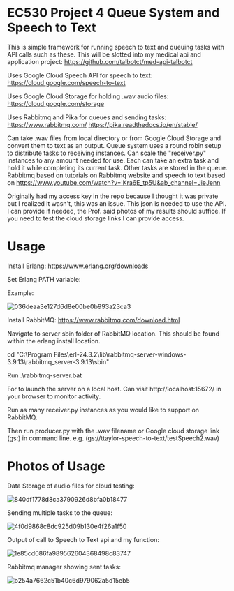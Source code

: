 # EC530 Project 4 Queue System and Speech to Text

This is simple framework for running speech to text and queuing tasks with API calls such as these.  This will be slotted into my medical api and application project: https://github.com/talbotct/med-api-talbotct

Uses Google Cloud Speech API for speech to text: https://cloud.google.com/speech-to-text 

Uses Google Cloud Storage for holding .wav audio files: https://cloud.google.com/storage

Uses Rabbitmq and Pika for queues and sending tasks: https://www.rabbitmq.com/ https://pika.readthedocs.io/en/stable/

Can take .wav files from local directory or from Google Cloud Storage and convert them to text as an output.  Queue system uses a round robin setup to distribute tasks to receiving instances.  Can scale the "receiver.py" instances to any amount needed for use.  Each can take an extra task and hold it while completing its current task.  Other tasks are stored in the queue.  Rabbitmq based on tutorials on Rabbitmq website and speech to text based on https://www.youtube.com/watch?v=lKra6E_tp5U&ab_channel=JieJenn

Originally had my access key in the repo because I thought it was private but I realized it wasn't, this was an issue.  This json is needed to use the API.  I can provide if needed, the Prof. said photos of my results should suffice.  If you need to test the cloud storage links I can provide access.


# Usage

Install Erlang: https://www.erlang.org/downloads

Set Erlang PATH variable: 

Example:

![036deaa3e127d6d8e00be0b993a23ca3](https://user-images.githubusercontent.com/56003386/160987027-590ccdbe-887b-402d-8ca4-48ef4ace8256.png)

Install RabbitMQ: https://www.rabbitmq.com/download.html

Navigate to server sbin folder of RabbitMQ location.  This should be found within the erlang install location.

cd "C:\Program Files\erl-24.3.2\lib\rabbitmq-server-windows-3.9.13\rabbitmq_server-3.9.13\sbin"

Run .\rabbitmq-server.bat 

For to launch the server on a local host.  Can visit http://localhost:15672/ in your browser to monitor activity.

Run as many receiver.py instances as you would like to support on RabbitMQ.  

Then run producer.py with the .wav filename or Google cloud storage link (gs:) in command line.  e.g. (gs://ttaylor-speech-to-text/testSpeech2.wav)

# Photos of Usage

Data Storage of audio files for cloud testing:

![840df1778d8ca3790926d8bfa0b18477](https://user-images.githubusercontent.com/56003386/159937767-523447d0-fbc3-48cf-9e04-6f7b94702d9e.png)

Sending multiple tasks to the queue:

![4f0d9868c8dc925d09b130e4f26a1f50](https://user-images.githubusercontent.com/56003386/159937612-fab1380f-ab4b-455f-9f67-538e3fb44cba.png)

Output of call to Speech to Text api and my function:

![1e85cd086fa989562604368498c83747](https://user-images.githubusercontent.com/56003386/159937324-1714e4dd-6fb0-4c71-9202-2cde110d9124.png)

Rabbitmq manager showing sent tasks:

![b254a7662c51b40c6d979062a5d15eb5](https://user-images.githubusercontent.com/56003386/159938308-eb1ecd5a-80cb-4a35-9245-a789d8ba8f97.png)
